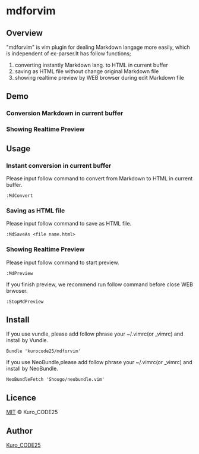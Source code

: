 mdforvim
========

## Overview

"mdforvim" is vim plugin for dealing Markdown langage more easily, which is independent of ex-parser.It has follow functions;

1. converting instantly Markdown lang. to HTML in current buffer
2. saving as HTML file without change original Markdown file
3. showing realtime preview by WEB browser during edit Markdown file

## Demo
### Conversion Markdown in current buffer

### Showing Realtime Preview

## Usage
### Instant conversion in current buffer
Please input follow command to convert from Markdown to HTML in current buffer.

```
:MdConvert
```

### Saving as HTML file
Please input follow command to save as HTML file.

```
:MdSaveAs <file name.html>
```

### Showing Realtime Preview
Please input follow command to start preview.

```
:MdPreview
```

If you finish preview, we recommend run follow command before close WEB brwoser.

```
:StopMdPreview
```

## Install
If you use vundle, please add follow phrase your ~/.vimrc(or \_vimrc) and install by Vundle.
```
Bundle 'kurocode25/mdforvim'
```

If you use NeoBundle,please add follow phrase your ~/.vimrc(or \_vimrc) and install by NeoBundle.

```
NeoBundleFetch 'Shougo/neobundle.vim'
```

## Licence
[MIT](http://opensource.org/licenses/mit-license.php) &copy; Kuro_CODE25

## Author
[Kuro_CODE25](https://github.com/kurocode25)  
